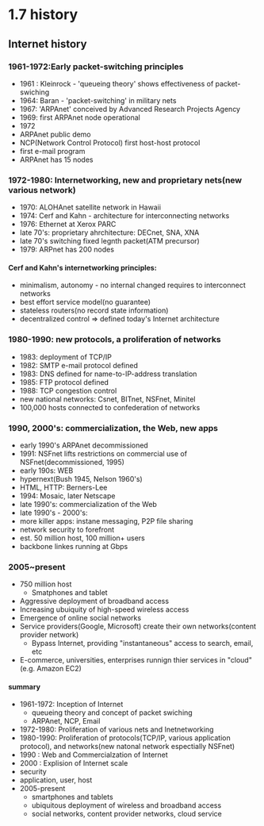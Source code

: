 # 1.7 history
## Internet history
### 1961-1972:Early packet-switching principles
- 1961 : Kleinrock - 'queueing theory' shows effectiveness of packet-swiching
- 1964: Baran - 'packet-switching' in military nets
- 1967: 'ARPAnet' conceived by Advanced Research Projects Agency
- 1969: first ARPAnet node operational
- 1972
 - ARPAnet public demo
 - NCP(Network Control Protocol) first host-host protocol
 - first e-mail program
 - ARPAnet has 15 nodes

### 1972-1980: Internetworking, new and proprietary nets(new various network)
- 1970: ALOHAnet satellite network in Hawaii
- 1974: Cerf and Kahn - architecture for interconnecting networks
- 1976: Ethernet at Xerox PARC
- late 70's: proprietary ahrchitecture: DECnet, SNA, XNA
- late 70's switching fixed legnth packet(ATM precursor)
- 1979: ARPnet has 200 nodes

#### Cerf and Kahn's internetworking principles:
- minimalism, autonomy - no internal changed requires to interconnect networks
- best effort service model(no guarantee)
- stateless routers(no record state information)
- decentralized control
=> defined today's Internet architecture

### 1980-1990: new protocols, a proliferation of networks
- 1983: deployment of TCP/IP
- 1982: SMTP e-mail protocol defined
- 1983: DNS defined for name-to-IP-address translation
- 1985: FTP protocol defined
- 1988: TCP congestion control
- new national networks: Csnet, BITnet, NSFnet, Minitel
- 100,000 hosts connected to confederation of networks

### 1990, 2000's: commercialization, the Web, new apps
- early 1990's ARPAnet decommissioned
- 1991: NSFnet lifts restrictions on commercial use of NSFnet(decommissioned, 1995)
- early 190s: WEB
 - hypernext(Bush 1945, Nelson 1960's)
 - HTML, HTTP: Berners-Lee
 - 1994: Mosaic, later Netscape
 - late 1990's: commercialization of the Web
- late 1990's - 2000's:
 - more killer apps: instane messaging, P2P file sharing
 - network security to forefront
 - est. 50 million host, 100 million+ users
 - backbone linkes running at Gbps

 ### 2005~present
 - 750 million host
    - Smatphones and tablet
- Aggressive deployment of broadband access
- Increasing ubuiquity of high-speed wireless access
 - Emergence of online social networks
 - Service providers(Google, Microsoft) create their own networks(content provider network)
    - Bypass Internet, providing "instantaneous" access to search, email, etc
 - E-commerce, universities, enterprises runnign thier services in "cloud" (e.g. Amazon EC2)

 #### summary
 - 1961-1972: Inception of Internet
   - queueing theory and concept of packet swiching
   - ARPAnet, NCP, Email
- 1972-1980: Proliferation of various nets and Inetnetworking
- 1980-1990: Proliferation of protocols(TCP/IP, various application protocol), and networks(new natonal network espectially NSFnet)
- 1990 : Web and Commercialzation of Internet
- 2000 : Explision of Internet scale
 - security
 - application, user, host
- 2005-present
  - smartphones and tablets
  - ubiquitous deployment of wireless and broadband access
  - social networks, content provider networks, cloud service
